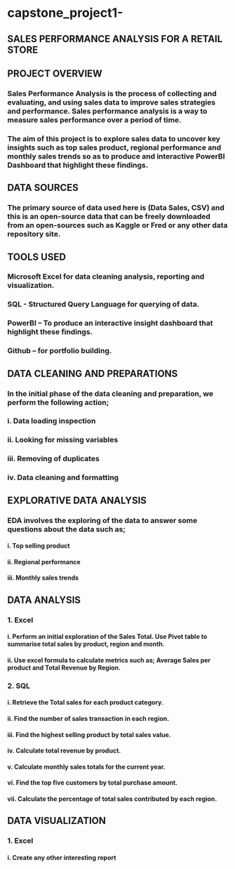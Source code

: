 # capstone_project1-
## SALES PERFORMANCE ANALYSIS FOR A RETAIL STORE 
## PROJECT OVERVIEW
### Sales Performance Analysis is the process of collecting and evaluating, and using sales data to improve sales strategies and performance. Sales performance analysis is a way to measure sales performance over a period of time.
### The aim of this project is to explore sales data to uncover key insights such as top sales product, regional performance and monthly sales trends so as to produce and interactive PowerBI Dashboard that highlight these findings.
## DATA SOURCES
### The primary source of data used here is (Data Sales, CSV) and this is an open-source data that can be freely downloaded from an open-sources such as Kaggle or Fred or any other data repository site.
## TOOLS USED
### Microsoft Excel for data cleaning analysis, reporting and visualization.
### SQL - Structured Query Language for querying of data.
### PowerBI – To produce an interactive insight dashboard that highlight these findings.
### Github – for portfolio building.
## DATA CLEANING AND PREPARATIONS
### In the initial phase of the data cleaning and preparation, we perform the following action;
### i.	Data loading inspection
### ii.	Looking for missing variables
### iii.	Removing of duplicates
### iv.	Data cleaning and formatting
## EXPLORATIVE DATA ANALYSIS
### EDA involves the exploring of the data to answer some questions about the data such as;
#### i.	Top selling product
#### ii.	Regional performance 
#### iii.	Monthly sales trends
## DATA ANALYSIS
### 1.	Excel
#### i.	Perform an initial exploration of the Sales Total. Use Pivot table to summarise total sales by product, region and month.
#### ii.	Use excel formula to calculate metrics such as; Average Sales per product and Total Revenue by Region.
### 2.	SQL
#### i.	Retrieve the Total sales for each product category.
#### ii.	Find the number of sales transaction in each region.
#### iii.	Find the highest selling product by total sales value.
#### iv.	Calculate total revenue by product.
#### v.	Calculate monthly sales totals for the current year.
#### vi.	Find the top five customers by total purchase amount.
#### vii.	Calculate the percentage of total sales contributed by each region.
## DATA VISUALIZATION
### 1.	Excel
#### i.	Create any other interesting report

